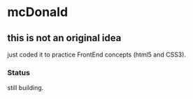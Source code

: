 # mcDonald

## this is not an original idea
just coded it to practice FrontEnd concepts (html5 and CSS3).

### Status
still building.

